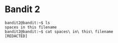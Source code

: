 # Bandit 2

```
bandit2@bandit:~$ ls
spaces in this filename
bandit2@bandit:~$ cat spaces\ in\ this\ filename
[REDACTED]
```

